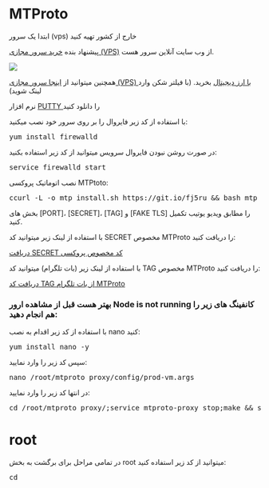 # MTProto

ابتدا یک سرور (vps) خارج از کشور تهیه کنید

پیشنهاد بنده <a href="https://my.onlineserver.ir/aff.php?aff=414" target="_blank">خرید سرور مجازی (VPS)</a>  از وب سایت آنلاین سرور هست.

<p><a href="https://my.onlineserver.ir/aff.php?aff=414">
<img src="https://onlineserver.ir/my/banner/Onlineservers-234.gif"></a></p>

همچنین میتوانید از <a href="https://my.onlineserver.ir/aff.php?aff=414" target="_blank">اینجا سرور مجازی  (VPS) با ارز دیجیتال</a> بخرید. (با فیلتر شکن وارد لینک شوید)

 نرم افزار <a href="https://uploadb.me/direct/cjlbd3c6vuwm/CC_%208.0l.rar.html" target="_blank"> PUTTY </a> را دانلود کنید

با استفاده از کد زیر فایروال را بر روی سرور خود نصب میکنید:

<pre>yum install firewalld</pre>

در صورت روشن نبودن فایروال سرویس میتوانید از کد زیر استفاده بکنید:

<pre>service firewalld start</pre>

نصب اتوماتیک پروکسی MTPtoto:

<pre>ccurl -L -o mtp_install.sh https://git.io/fj5ru && bash mtp_install.sh -p [PORT] -s [SECRET] -t [TAG] -a dd -a tls -d [FAKE TLS]</pre>

بخش های [PORT]، [SECRET]، [TAG] و [FAKE TLS] را مطابق ویدیو یوتیب تکمیل کنید.

با استفاده از لینک زیر میتوانید کد SECRET مخصوص MTProto را دریافت کنید:

<a href="http://seriyps.ru/mtpgen.html" target="_blank">دریافت SECRET کد مخصوص پروکسی </a>

با استفاده از لینک زیر (بات تلگرام) میتوانید کد TAG مخصوص MTProto را دریافت کنید:

<a href="https://t.me/MTProxybot" target="_blank">دریافت کد TAG از بات تلگرام MTProto</a>

<h3>بهتر هست قبل از مشاهده ارور Node is not running کانفینگ های زیر را هم انجام دهید:</h3>

با استفاده از کد زیر اقدام به نصب nano کنید:

<pre>yum install nano -y</pre>

سپس کد زیر را وارد نمایید:

<pre>nano /root/mtproto_proxy/config/prod-vm.args</pre>

در انتها کد زیر را وارد نمایید:

<pre>cd /root/mtproto_proxy/;service mtproto-proxy stop;make && sudo make install;service mtproto-proxy restart;</pre>

# root
در تمامی مراحل برای برگشت به بخش root میتوانید از کد زیر استفاده کنید:

<pre>cd</pre>
